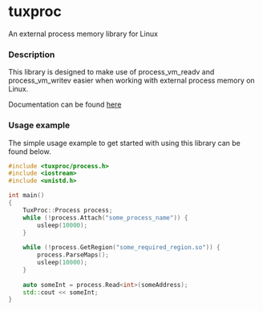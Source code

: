 # tuxproc
An external process memory library for Linux

### Description
This library is designed to make use of process_vm_readv and process_vm_writev easier when working with external process memory
on Linux.

Documentation can be found [here](https://teklad.github.io/tuxproc/class_tux_proc_1_1_process.html)

### Usage example

The simple usage example to get started with using this library can be found below.

```cpp
#include <tuxproc/process.h>
#include <iostream>
#include <unistd.h>

int main()
{
    TuxProc::Process process;
    while (!process.Attach("some_process_name")) {
        usleep(10000);
    }
    
    while (!process.GetRegion("some_required_region.so")) {
        process.ParseMaps();
        usleep(10000);
    }
    
    auto someInt = process.Read<int>(someAddress);
    std::cout << someInt;
}
```
